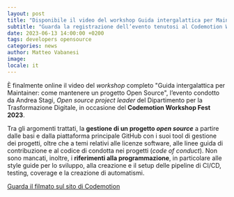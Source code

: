 ```yaml
---
layout: post
title: "Disponibile il video del workshop Guida intergalattica per Maintainer"
subtitle: "Guarda la registrazione dell’evento tenutosi al Codemotion Workshop Fest 2023"
date: 2023-06-13 14:00:00 +0200
tags: developers opensource
categories: news
author: Matteo Vabanesi
image:
locale: it
---
```

È finalmente online il video del _workshop_ completo "Guida intergalattica per Maintainer: come mantenere un progetto Open Source", l’evento condotto da Andrea Stagi, _Open source project leader_ del Dipartimento per la Trasformazione Digitale, in occasione del **Codemotion Workshop Fest 2023**. 

Tra gli argomenti trattati, la **gestione di un progetto _open source_** a partire dalle basi e dalla piattaforma principale GitHub con i suoi tool di gestione dei progetti, oltre che a temi relativi alle licenze software, alle linee guida di contribuzione e al codice di condotta nei progetti (_code of conduct_). Non sono mancati, inoltre, i **riferimenti alla programmazione**, in particolare alle style guide per lo sviluppo, alla creazione e il setup delle pipeline di CI/CD, testing, coverage e la creazione di automatismi.

[Guarda il filmato sul sito di Codemotion](https://talks.codemotion.com/guida-intergalattica-per-maintainer-come?playlist=codemotion-workshop-fest---2023)

